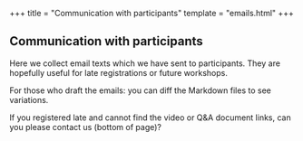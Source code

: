 +++
title = "Communication with participants"
template = "emails.html"
+++

## Communication with participants

Here we collect email texts which we have sent to participants.  They are
hopefully useful for late registrations or future workshops.

For those who draft the emails: you can diff the Markdown files to see variations.

<div class="uk-alert-danger" uk-alert>
  <a class="uk-alert-close" uk-close></a>
  <p>
    If you registered late and cannot find the video or Q&A document links, can
    you please contact us (bottom of page)?
  </p>
</div>
